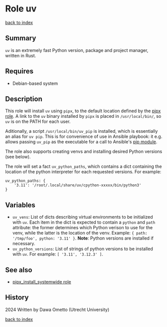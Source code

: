 # Role uv
[back to index](../index.md#Roles)

## Summary

`uv` is an extremely fast Python version, package and project manager, written in Rust.

## Requires
* Debian-based system

## Description

This role will install `uv` using `pipx`, to the default location defined by the [pipx role](./pipx_install_systemwide.md). A link to the `uv` binary installed by `pipx` is placed in `/usr/local/bin/`, so `uv` is on the PATH for each user.

Aditionally, a script `/usr/local/bin/uv_pip` is installed, which is essentially an alias for `uv pip`. This is for convenience of use in Ansible playbook: it e.g. allows passing `uv_pip` as the executable for a call to Ansible's [pip module](https://docs.ansible.com/ansible/latest/collections/ansible/builtin/pip_module.html).

The role also supports creating venvs and installing desired Python versions (see below).

The role will set a fact `uv_python_paths`, which contains a dict containing the location of the python interpreter for each requested versions. For example:

```
uv_python_paths: {
    '3.11': '/root/.local/share/uv/cpython-xxxxx/bin/python3'
}
```

## Variables

- `uv_vens`: List of dicts describing virtual environments to be initialized with `uv`. Each item in the dict is expected to contain a `python` and `path` attribute: the former determines which Python verison to use for the venv, while the latter is the location of the venv. Example: `{ path: '/tmp/foo', python: '3.11' }`. __Note__: Python versions are installed if necessary.
- `uv_python_versions`: List of strings of python versions to be installed with `uv`. For example: `[ '3.11', '3.12.3' ]`.

## See also

- [pipx_install_systemwide role](./pipx_install_systemwide.md)

## History
2024 Written by Dawa Ometto (Utrecht University)

[back to index](../index.md#Roles)

